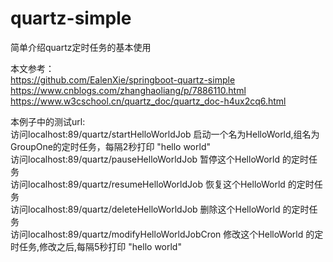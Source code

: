 # quartz-simple
简单介绍quartz定时任务的基本使用

本文参考：  
https://github.com/EalenXie/springboot-quartz-simple  
https://www.cnblogs.com/zhanghaoliang/p/7886110.html  
https://www.w3cschool.cn/quartz_doc/quartz_doc-h4ux2cq6.html  

本例子中的测试url:  
访问localhost:89/quartz/startHelloWorldJob 启动一个名为HelloWorld,组名为GroupOne的定时任务，每隔2秒打印 "hello world"  
访问localhost:89/quartz/pauseHelloWorldJob 暂停这个HelloWorld 的定时任务  
访问localhost:89/quartz/resumeHelloWorldJob 恢复这个HelloWorld 的定时任务  
访问localhost:89/quartz/deleteHelloWorldJob 删除这个HelloWorld 的定时任务  
访问localhost:89/quartz/modifyHelloWorldJobCron 修改这个HelloWorld 的定时任务,修改之后,每隔5秒打印 "hello world"
